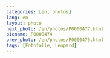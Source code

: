 ```yaml
---
categories: [en, photos]
lang: en
layout: photo
next_photo: /en/photos/P0000477.html
picname: P0000474
prev_photo: /en/photos/P0000475.html
tags: [Fotofalle, Leopard]
---
```


